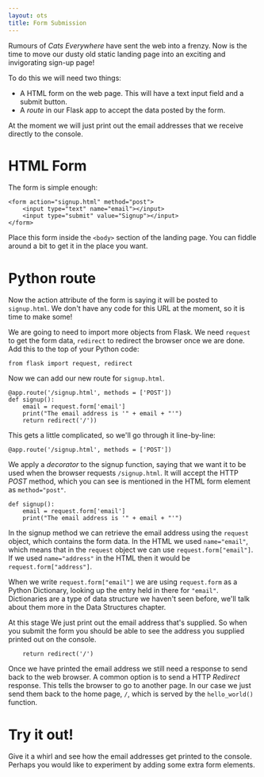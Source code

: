 ```yaml
---
layout: ots
title: Form Submission
---
```


Rumours of _Cats Everywhere_ have sent the web into a frenzy. Now is the time to move our dusty old static landing page into an exciting and invigorating sign-up page!

To do this we will need two things:
* A HTML form on the web page. This will have a text input field and a submit button.
* A _route_ in our Flask app to accept the data posted by the form.

At the moment we will just print out the email addresses that we receive directly to the console.

# HTML Form

The form is simple enough:

	<form action="signup.html" method="post">
		<input type="text" name="email"></input>
		<input type="submit" value="Signup"></input>
	</form>

Place this form inside the `<body>` section of the landing page. You can fiddle around a bit to get it in the place you want.

# Python route

Now the action attribute of the form is saying it will be posted to `signup.html`. We don't have any code for this URL at the moment, so it is time to make some!

We are going to need to import more objects from Flask. We need `request` to get the form data, `redirect` to redirect the browser once we are done. Add this to the top of your Python code:

	from flask import request, redirect

Now we can add our new route for `signup.html`.

	@app.route('/signup.html', methods = ['POST'])
	def signup():
	    email = request.form['email']
	    print("The email address is '" + email + "'")
	    return redirect('/'))

This gets a little complicated, so we'll go through it line-by-line:

	@app.route('/signup.html', methods = ['POST'])

We apply a _decorator_ to the signup function, saying that we want it to be used when the browser requests `/signup.html`. It will accept the HTTP _POST_ method, which you can see is mentioned in the HTML form element as `method="post"`.

	def signup():
	    email = request.form['email']
	    print("The email address is '" + email + "'")

In the signup method we can retrieve the email address using the `request` object, which contains the form data. In the HTML we used `name="email"`, which means that in the `request` object we can use `request.form["email"]`. If we used `name="address"` in the HTML then it would be `request.form["address"]`.

When we write `request.form["email"]` we are using `request.form` as a Python Dictionary, looking up the entry held in there for `"email"`. Dictionaries are a type of data structure we haven't seen before, we'll talk about them more in the Data Structures chapter.

At this stage We just print out the email address that's supplied. So when you submit the form you should be able to see the address you supplied printed out on the console.

	    return redirect('/')

Once we have printed the email address we still need a response to send back to the web browser. A common option is to send a HTTP _Redirect_ response. This tells the browser to go to another page. In our case we just send them back to the home page, `/`, which is served by the `hello_world()` function.

# Try it out!

Give it a whirl and see how the email addresses get printed to the console. Perhaps you would like to experiment by adding some extra form elements.